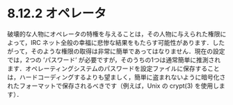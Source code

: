 # 8.12.2 オペレータ

破壊的な人物にオペレータの特権を与えることは，その人物に与えられた権限によって，IRC ネット全般の幸福に悲惨な結果をもたらす可能性があります．したがって，そのような権限の取得は非常に簡単であってはなりません．現在の設定では，2つの ’パスワード’ が必要ですが，そのうちの1つは通常簡単に推測されます．オペレーティングシステムのパスワードを設定ファイルに保存することは，ハードコーディングするよりも望ましく，簡単に盗まれないように暗号化されたフォーマットで保存されるべきです（例えば，Unix の crypt(3) を使用します）．
